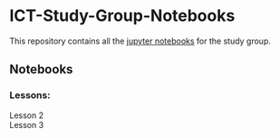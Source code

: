 # ICT-Study-Group-Notebooks
This repository contains all the [jupyter notebooks](https://jupyter.org/) for the study group.

## Notebooks

### Lessons:
Lesson 2
<br>Lesson 3
